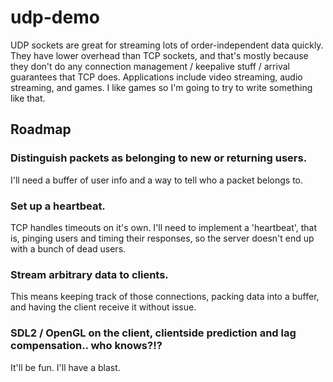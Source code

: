 # udp-demo

UDP sockets are great for streaming lots of order-independent data quickly. They have lower overhead than TCP sockets, and that's mostly because they don't do any connection management / keepalive stuff / arrival guarantees that TCP does. Applications include video streaming, audio streaming, and games. I like games so I'm going to try to write something like that.

## Roadmap

### Distinguish packets as belonging to new or returning users.

I'll need a buffer of user info and a way to tell who a packet belongs to.

### Set up a heartbeat.

TCP handles timeouts on it's own. I'll need to implement a 'heartbeat', that is, pinging users and timing their responses, so the server doesn't end up with a bunch of dead users.

### Stream arbitrary data to clients.

This means keeping track of those connections, packing data into a buffer, and having the client receive it without issue.

### SDL2 / OpenGL on the client, clientside prediction and lag compensation.. who knows?!?

It'll be fun. I'll have a blast.
